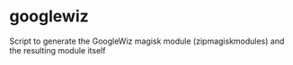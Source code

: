 # googlewiz
Script to generate the GoogleWiz magisk module (zipmagiskmodules) and the resulting module itself
